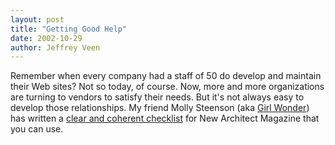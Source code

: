 ```yaml
---
layout: post
title: "Getting Good Help"
date: 2002-10-29
author: Jeffrey Veen
---
```

Remember when every company had a staff of 50 do develop and maintain their Web sites? Not so today, of course. Now, more and more organizations are turning to vendors to satisfy their needs. But it's not always easy to develop those relationships. My friend Molly Steenson (aka <a href="http://girlwonder.com/">Girl Wonder</a>) has written a <a href="http://www.newarchitectmag.com/print/documentID=35572">clear and coherent checklist</a> for New Architect Magazine that you can use.

